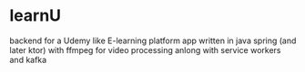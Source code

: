 # learnU
backend for a Udemy like E-learning platform app written in java spring (and later ktor) with ffmpeg for video processing anlong with service workers and kafka
